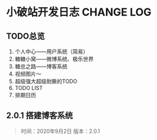 # 小破站开发日志 CHANGE LOG

## TODO总览
1. 个人中心——用户系统（简易）
2. 糖糖小窝——微博系统、极乐世界
3. 糖总之路——博客系统
4. 视频图片～
5. 超级强大超级耐撕的TODO
6. TODO LIST
7. 排期日历


## 2.0.1 搭建博客系统
> 时间：2020年9月2日
> 版本：2.0.1

### 

